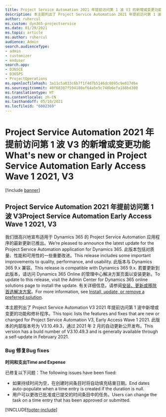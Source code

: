 ```yaml
---
title: Project Service Automation 2021 年提前访问第 1 波 V3 的新增或变更功能
description: 本主题列出了 Project Service Automation 2021 年提前访问第 1 波 V3 中推出的功能和修补程序。
author: ruhercul
ms.custom: dyn365-projectservice
ms.date: 01/29/2021
ms.topic: article
ms.author: ruhercul
audience: Admin
search.audienceType:
- admin
- customizer
- enduser
search.app:
- D365CE
- D365PS
- ProjectOperations
ms.openlocfilehash: 3a11c5a033c6b7f1f4d7b5146dc8695c9e017d6e
ms.sourcegitcommit: 40f68387f594180af64a5e5c748b6efa188bd300
ms.translationtype: HT
ms.contentlocale: zh-CN
ms.lasthandoff: 05/10/2021
ms.locfileid: "6002369"
---
```

# <a name="whats-new-or-changed-in-project-service-automation-early-access-wave-1-2021-v3"></a><span data-ttu-id="1e250-103">Project Service Automation 2021 年提前访问第 1 波 V3 的新增或变更功能</span><span class="sxs-lookup"><span data-stu-id="1e250-103">What's new or changed in Project Service Automation Early Access Wave 1 2021, V3</span></span>

[!include [banner](../includes/psa-now-project-operations.md)]

## <a name="project-service-automation-early-access-wave-1-2021-v3"></a><span data-ttu-id="1e250-104">Project Service Automation 2021 年提前访问第 1 波 V3</span><span class="sxs-lookup"><span data-stu-id="1e250-104">Project Service Automation Early Access Wave 1 2021, V3</span></span>

<span data-ttu-id="1e250-105">我们很高兴地宣布适用于 Dynamics 365 的 Project Service Automation 应用程序的最新更新已推出。</span><span class="sxs-lookup"><span data-stu-id="1e250-105">We’re pleased to announce the latest update for the Project Service Automation application for Dynamics 365.</span></span> <span data-ttu-id="1e250-106">此版本包括对质量、性能和可用性的一些重要改进。</span><span class="sxs-lookup"><span data-stu-id="1e250-106">This release includes some important improvements to quality, performance, and usability.</span></span> <span data-ttu-id="1e250-107">此版本与 Dynamics 365 9.x 兼容。</span><span class="sxs-lookup"><span data-stu-id="1e250-107">This release is compatible with Dynamics 365 9.x.</span></span> <span data-ttu-id="1e250-108">若要更新到此版本，请访问 Dynamics 365 Online 的管理中心解决方案页面以安装更新。</span><span class="sxs-lookup"><span data-stu-id="1e250-108">To update to this release, visit the Admin Center for Dynamics 365 online solutions page to install the update.</span></span> <span data-ttu-id="1e250-109">有关详细信息，请参阅[安装、更新或移除首选解决方案](/power-platform/admin/install-remove-preferred-solution)。</span><span class="sxs-lookup"><span data-stu-id="1e250-109">For more information, see [Install, update, or remove a preferred solution](/power-platform/admin/install-remove-preferred-solution).</span></span>

<span data-ttu-id="1e250-110">本主题列出了 Project Service Automation V3 2021 年提前访问第 1 波中新增或变更的功能和修补程序。</span><span class="sxs-lookup"><span data-stu-id="1e250-110">This topic lists the features and fixes that are new or changed for Project Service Automation V3, Early Access Wave 1 2021.</span></span> <span data-ttu-id="1e250-111">此版本的内部版本号为 V3.10.49.3，通过 2021 年 2 月的自动更新公开发布。</span><span class="sxs-lookup"><span data-stu-id="1e250-111">This version has a build number of V3.10.49.3 and is generally available through a self-update in February 2021.</span></span>


### <a name="bug-fixes"></a><span data-ttu-id="1e250-112">Bug 修复</span><span class="sxs-lookup"><span data-stu-id="1e250-112">Bug fixes</span></span>

<span data-ttu-id="1e250-113">**时间和支出**</span><span class="sxs-lookup"><span data-stu-id="1e250-113">**Time and Expense**</span></span>

<span data-ttu-id="1e250-114">已修复以下问题：</span><span class="sxs-lookup"><span data-stu-id="1e250-114">The following issues have been fixed:</span></span>

- <span data-ttu-id="1e250-115">如果持续时间为空，在创建时间条目时将自动填充结束日期。</span><span class="sxs-lookup"><span data-stu-id="1e250-115">End dates auto-populate when a time entry is created if the duration is null.</span></span>
- <span data-ttu-id="1e250-116">用户可以更改已批准或已提交的时间条目中的任务。</span><span class="sxs-lookup"><span data-stu-id="1e250-116">Users can change the task on a time entry that has been approved or submitted.</span></span>


[!INCLUDE[footer-include](../includes/footer-banner.md)]